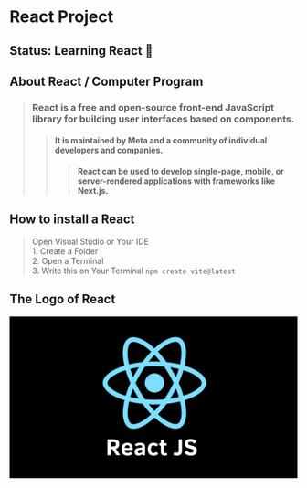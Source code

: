 # React Project 
## Status: Learning React :triumph:


## About React / Computer Program 
> ### React is a free and open-source front-end JavaScript library for building user interfaces based on components.
>> #### It is maintained by Meta and a community of individual developers and companies.
>>> #### React can be used to develop single-page, mobile, or server-rendered applications with frameworks like Next.js.

## How to install a React 
> Open Visual Studio or Your IDE\
    1. Create a Folder  
    2. Open a Terminal\
    3. Write this on Your Terminal 
    `npm create vite@latest`

## The Logo of React 
![react_logo](/images/REACT-LOGO.png)
